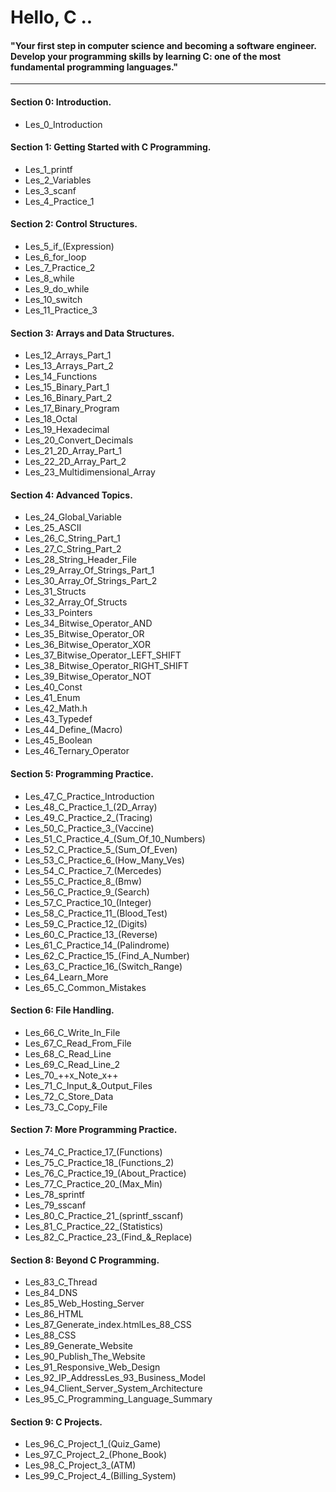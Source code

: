 # Hello, C ..

#### "Your first step in computer science and becoming a software engineer. Develop your programming skills by learning C: one of the most fundamental programming languages."

---

#### Section 0: Introduction.

* Les_0_Introduction

#### Section 1: Getting Started with C Programming.

* Les_1_printf  
* Les_2_Variables  
* Les_3_scanf  
* Les_4_Practice_1

#### Section 2: Control Structures.

* Les_5_if_(Expression)  
* Les_6_for_loop  
* Les_7_Practice_2  
* Les_8_while  
* Les_9_do_while  
* Les_10_switch  
* Les_11_Practice_3  

#### Section 3: Arrays and Data Structures.

* Les_12_Arrays_Part_1  
* Les_13_Arrays_Part_2  
* Les_14_Functions  
* Les_15_Binary_Part_1  
* Les_16_Binary_Part_2  
* Les_17_Binary_Program  
* Les_18_Octal  
* Les_19_Hexadecimal  
* Les_20_Convert_Decimals  
* Les_21_2D_Array_Part_1  
* Les_22_2D_Array_Part_2  
* Les_23_Multidimensional_Array  

#### Section 4: Advanced Topics.

* Les_24_Global_Variable  
* Les_25_ASCII  
* Les_26_C_String_Part_1  
* Les_27_C_String_Part_2  
* Les_28_String_Header_File  
* Les_29_Array_Of_Strings_Part_1  
* Les_30_Array_Of_Strings_Part_2  
* Les_31_Structs  
* Les_32_Array_Of_Structs  
* Les_33_Pointers  
* Les_34_Bitwise_Operator_AND  
* Les_35_Bitwise_Operator_OR  
* Les_36_Bitwise_Operator_XOR  
* Les_37_Bitwise_Operator_LEFT_SHIFT  
* Les_38_Bitwise_Operator_RIGHT_SHIFT  
* Les_39_Bitwise_Operator_NOT  
* Les_40_Const  
* Les_41_Enum  
* Les_42_Math.h  
* Les_43_Typedef  
* Les_44_Define_(Macro)  
* Les_45_Boolean  
* Les_46_Ternary_Operator  

#### Section 5: Programming Practice.

* Les_47_C_Practice_Introduction  
* Les_48_C_Practice_1_(2D_Array)  
* Les_49_C_Practice_2_(Tracing)  
* Les_50_C_Practice_3_(Vaccine)  
* Les_51_C_Practice_4_(Sum_Of_10_Numbers)  
* Les_52_C_Practice_5_(Sum_Of_Even)  
* Les_53_C_Practice_6_(How_Many_Ves)  
* Les_54_C_Practice_7_(Mercedes)  
* Les_55_C_Practice_8_(Bmw)  
* Les_56_C_Practice_9_(Search)  
* Les_57_C_Practice_10_(Integer)  
* Les_58_C_Practice_11_(Blood_Test)  
* Les_59_C_Practice_12_(Digits)  
* Les_60_C_Practice_13_(Reverse)  
* Les_61_C_Practice_14_(Palindrome)  
* Les_62_C_Practice_15_(Find_A_Number)  
* Les_63_C_Practice_16_(Switch_Range)  
* Les_64_Learn_More  
* Les_65_C_Common_Mistakes  

#### Section 6: File Handling.

* Les_66_C_Write_In_File  
* Les_67_C_Read_From_File  
* Les_68_C_Read_Line  
* Les_69_C_Read_Line_2  
* Les_70_++x_Note_x++  
* Les_71_C_Input_&_Output_Files  
* Les_72_C_Store_Data  
* Les_73_C_Copy_File  

#### Section 7: More Programming Practice.

* Les_74_C_Practice_17_(Functions)  
* Les_75_C_Practice_18_(Functions_2)  
* Les_76_C_Practice_19_(About_Practice)  
* Les_77_C_Practice_20_(Max_Min)  
* Les_78_sprintf  
* Les_79_sscanf  
* Les_80_C_Practice_21_(sprintf_sscanf)  
* Les_81_C_Practice_22_(Statistics)  
* Les_82_C_Practice_23_(Find_&_Replace)  

#### Section 8: Beyond C Programming.

* Les_83_C_Thread  
* Les_84_DNS  
* Les_85_Web_Hosting_Server  
* Les_86_HTML  
* Les_87_Generate_index.htmlLes_88_CSS  
* Les_88_CSS  
* Les_89_Generate_Website  
* Les_90_Publish_The_Website  
* Les_91_Responsive_Web_Design  
* Les_92_IP_AddressLes_93_Business_Model  
* Les_94_Client_Server_System_Architecture  
* Les_95_C_Programming_Language_Summary  

#### Section 9: C Projects.

* Les_96_C_Project_1_(Quiz_Game)  
* Les_97_C_Project_2_(Phone_Book)  
* Les_98_C_Project_3_(ATM)  
* Les_99_C_Project_4_(Billing_System)  